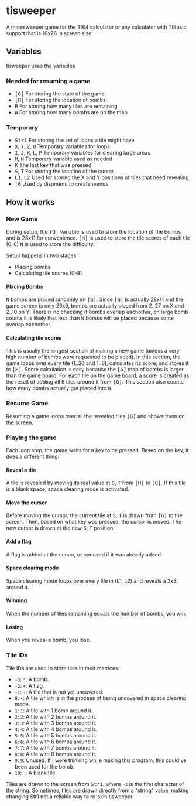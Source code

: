 # tisweeper
A minesweeper game for the TI84 calculator or any calculator with TIBasic support that is 10x26 in screen size.

## Variables

tisweeper uses the variables

### Needed for resuming a game

- <kbd>[G]</kbd> For storing the state of the game
- <kbd>[H]</kbd> For storing the location of bombs
- <kbd>R</kbd> For storing how many tiles are remaining
- <kbd>W</kbd> For storing how many bombs are on the map

### Temporary

- <kbd>Str1</kbd> For storing the set of icons a tile might have
- <kbd>X</kbd>, <kbd>Y</kbd>, <kbd>Z</kbd>, <kbd>Θ</kbd> Temporary variables for loops
- <kbd>I</kbd>, <kbd>J</kbd>, <kbd>K</kbd>, <kbd>L</kbd>, <kbd>P</kbd> Temporary variables for clearing large areas
- <kbd>M</kbd>, <kbd>N</kbd> Temporary variable used as needed
- <kbd>K</kbd> The last key that was pressed
- <kbd>S</kbd>, <kbd>T</kbd> For storing the location of the cursor
- <kbd>L1</kbd>, <kbd>L2</kbd> Used for storing the X and Y positions of tiles that need revealing
- <kbd>⌊θ</kbd> Used by dispmenu to create menus

## How it works

### New Game

During setup, the <kbd>[G]</kbd> variable is used to store the location of the bombs and is 28x11 for convenience. <kbd>[H]</kbd> is used to store the tile scores of each tile (0-8) <kbd>N</kbd> is used to store the difficulty.

Setup happens in two stages:

- Placing bombs
- Calculating tile scores (0-8)

#### Placing Bombs

<kbd>N</kbd> bombs are placed randomly on <kbd>[G]</kbd>. Since <kbd>[G]</kbd> is actually 28x11 and the game screen is only 26x9, bombs are actually placed from 2..27 on X and 2..10 on Y. There is no checking if bombs overlap eachother, on large bomb counts it is likely that less than <kbd>N</kbd> bombs will be placed because some overlap eachother.

#### Calculating tile scores

This is usually the longest section of making a new game (unless a very high number of bombs were requested to be placed). In this section, the game loops over every tile (1..26 and 1..9), calculates its score, and stores it to <kbd>[H]</kbd>. Score calculation is easy because the <kbd>[G]</kbd> map of bombs is larger than the game board. For each tile on the game board, a score is created as the result of adding all 8 tiles around it from <kbd>[G]</kbd>. This section also counts how many bombs actually got placed into <kbd>W</kbd>.

### Resume Game

Resuming a game loops over all the revealed tiles <kbd>[G]</kbd> and shows them on the screen.

### Playing the game

Each loop step, the game waits for a key to be pressed. Based on the key, it does a different thing:

#### Reveal a tile

A tile is revealed by moving its real value at <kbd>S</kbd>, <kbd>T</kbd> from <kbd>[H]</kbd> to <kbd>[G]</kbd>. If this tile is a blank space, space clearing mode is activated.

#### Move the cursor

Before moving the cursor, the current tile at <kbd>S</kbd>, <kbd>T</kbd> is drawn from <kbd>[G]</kbd> to the screen. Then, based on what key was pressed, the cursor is moved. The new cursor is drawn at the new <kbd>S</kbd>, <kbd>T</kbd> position.

#### Add a flag

A flag is added at the cursor, or removed if it was already added.





#### Space clearing mode

Space clearing mode loops over every tile in (L1, L2) and reveals a 3x3 around it.

#### Winning

When the number of tiles remaining equals the number of bombs, you win.

#### Losing

When you reveal a bomb, you lose.


### Tile IDs

Tile IDs are used to store tiles in their matrices:
- `-3`: `*`: A bomb.
- `-2`: `+`: A flag.
- `-1`: `·`: A tile that is not yet uncovered.
- `0`: `•`: A tile which is in the process of being uncovered in space clearing mode.
- `1`: `1`: A tile with 1 bomb around it.
- `2`: `2`: A tile with 2 bombs around it.
- `3`: `3`: A tile with 3 bombs around it.
- `4`: `4`: A tile with 4 bombs around it.
- `5`: `5`: A tile with 5 bombs around it.
- `6`: `6`: A tile with 6 bombs around it.
- `7`: `7`: A tile with 7 bombs around it.
- `8`: `8`: A tile with 8 bombs around it.
- `9`: `9`: Unused. If I were thinking while making this program, this could've been used for the bomb.
- `10`: ` `: A blank tile.

Tiles are drawn to the screen from <kbd>Str1</kbd>, where `-3` is the first character of the string. Sometimes, tiles are drawn directly from a "string" value, making changing Str1 not a reliable way to re-skin tisweeper.
